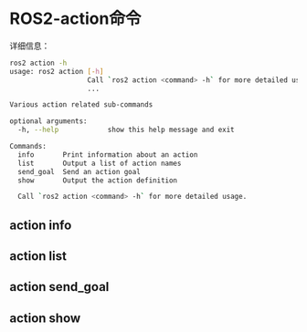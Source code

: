 # ROS2-action命令

详细信息：

```bash
ros2 action -h
usage: ros2 action [-h]
                   Call `ros2 action <command> -h` for more detailed usage.
                   ...

Various action related sub-commands

optional arguments:
  -h, --help            show this help message and exit

Commands:
  info       Print information about an action
  list       Output a list of action names
  send_goal  Send an action goal
  show       Output the action definition

  Call `ros2 action <command> -h` for more detailed usage.
```

## action info

## action list

## action send_goal

## action show


